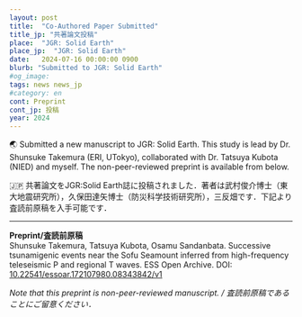 ```yaml
---
layout: post
title:  "Co-Authored Paper Submitted"
title_jp: "共著論文投稿"
place:  "JGR: Solid Earth"
place_jp:  "JGR: Solid Earth"
date:   2024-07-16 00:00:00 0900
blurb: "Submitted to JGR: Solid Earth"
#og_image:
tags: news news_jp
#category: en
cont: Preprint
cont_jp: 投稿
year: 2024
---
```


<!-- # ![イメージ](../../../../../assets/mypaperimg/2023GRL.png) -->
🌏 Submitted a new manuscript to JGR: Solid Earth. This study is lead by Dr. Shunsuke Takemura (ERI, UTokyo), collaborated with Dr. Tatsuya Kubota (NIED) and myself. The non-peer-reviewed preprint is available from below.

🇯🇵 共著論文をJGR:Solid Earth誌に投稿されました．著者は武村俊介博士（東大地震研究所），久保田達矢博士（防災科学技術研究所），三反畑です．下記より査読前原稿を入手可能です．

---

**Preprint/査読前原稿** <br>
Shunsuke Takemura, Tatsuya Kubota, Osamu Sandanbata. Successive tsunamigenic events near the Sofu Seamount inferred from high-frequency teleseismic P and regional T waves. ESS Open Archive. DOI: [10.22541/essoar.172107980.08343842/v1](https://doi.org/10.22541/essoar.172107980.08343842/v1)

*Note that this preprint is non-peer-reviewed manuscript. / 査読前原稿であることにご留意ください．*